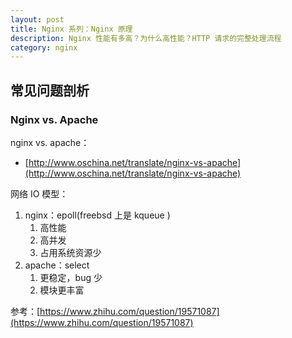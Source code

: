 ```yaml
---
layout: post
title: Nginx 系列：Nginx 原理
description: Nginx 性能有多高？为什么高性能？HTTP 请求的完整处理流程
category: nginx
---
```






## 常见问题剖析

### Nginx vs. Apache

nginx vs. apache：

* [http://www.oschina.net/translate/nginx-vs-apache](http://www.oschina.net/translate/nginx-vs-apache)

网络 IO 模型：

1. nginx：epoll(freebsd 上是 kqueue )
	1. 高性能
	1. 高并发
	1. 占用系统资源少
1. apache：select
	1. 更稳定，bug 少
	1. 模块更丰富
 
参考：[https://www.zhihu.com/question/19571087](https://www.zhihu.com/question/19571087)




[NingG]:    http://ningg.github.com  "NingG"
[Nginx开发从入门到精通]:		http://tengine.taobao.org/book/
[nginx doc]:		https://nginx.org/en/docs/
[nginx source code]:		https://github.com/nginx/nginx







